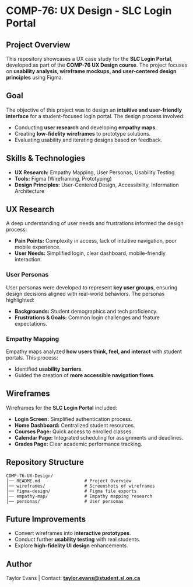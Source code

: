 # COMP-76: UX Design - SLC Login Portal

## Project Overview
This repository showcases a UX case study for the **SLC Login Portal**, developed as part of the **COMP-76 UX Design course**. The project focuses on **usability analysis, wireframe mockups, and user-centered design principles** using Figma.

## Goal
The objective of this project was to design an **intuitive and user-friendly interface** for a student-focused login portal. The design process involved:
- Conducting **user research** and developing **empathy maps**.
- Creating **low-fidelity wireframes** to prototype solutions.
- Evaluating usability and iterating designs based on feedback.

## Skills & Technologies
- **UX Research:** Empathy Mapping, User Personas, Usability Testing
- **Tools:** Figma (Wireframing, Prototyping)
- **Design Principles:** User-Centered Design, Accessibility, Information Architecture

## UX Research
A deep understanding of user needs and frustrations informed the design process:
- **Pain Points:** Complexity in access, lack of intuitive navigation, poor mobile experience.
- **User Needs:** Simplified login, clear dashboard, mobile-friendly interaction.

### **User Personas**
User personas were developed to represent **key user groups**, ensuring design decisions aligned with real-world behaviors. The personas highlighted:
- **Backgrounds:** Student demographics and tech proficiency.
- **Frustrations & Goals:** Common login challenges and feature expectations.

### **Empathy Mapping**
Empathy maps analyzed **how users think, feel, and interact** with student portals. This process:
- Identified **usability barriers**.
- Guided the creation of **more accessible navigation flows**.

## Wireframes
Wireframes for the **SLC Login Portal** included:
- **Login Screen:** Simplified authentication process.
- **Home Dashboard:** Centralized student resources.
- **Courses Page:** Quick access to enrolled classes.
- **Calendar Page:** Integrated scheduling for assignments and deadlines.
- **Grades Page:** Clear academic performance tracking.

## Repository Structure
```
COMP-76-UX-Design/
│── README.md                 # Project Overview
│── wireframes/               # Screenshots of wireframes
│── figma-design/             # Figma file exports
│── empathy-map/              # Empathy mapping research
│── personas/                 # User personas
```

## Future Improvements
- Convert wireframes into **interactive prototypes**.
- Conduct further **usability testing** with real students.
- Explore **high-fidelity UI design** enhancements.

## Author
Taylor Evans | Contact: **taylor.evans@student.sl.on.ca**
